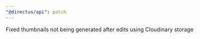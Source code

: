```yaml
---
"@directus/api": patch
---
```


Fixed thumbnails not being generated after edits using Cloudinary storage

